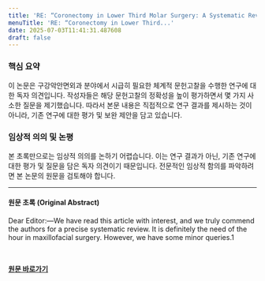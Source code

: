 ```yaml
---
title: 'RE: “Coronectomy in Lower Third Molar Surgery: A Systematic Review and Meta-analysis”'
menuTitle: 'RE: “Coronectomy in Lower Third...'
date: 2025-07-03T11:41:31.487608
draft: false
---
```


### 핵심 요약

이 논문은 구강악안면외과 분야에서 시급히 필요한 체계적 문헌고찰을 수행한 연구에 대한 독자 의견입니다.  작성자들은 해당 문헌고찰의 정확성을 높이 평가하면서 몇 가지 사소한 질문을 제기했습니다.  따라서 본문 내용은 직접적으로 연구 결과를 제시하는 것이 아니라, 기존 연구에 대한 평가 및 보완 제안을 담고 있습니다.


### 임상적 의의 및 논평

본 초록만으로는 임상적 의의를 논하기 어렵습니다.  이는 연구 결과가 아닌,  기존 연구에 대한 평가 및 질문을 담은 독자 의견이기 때문입니다.  전문적인 임상적 함의를 파악하려면 본 논문의 원문을 검토해야 합니다.


---

#### 원문 초록 (Original Abstract)
Dear Editor:—We have read this article with interest, and we truly commend the authors for a precise systematic review. It is definitely the need of the hour in maxillofacial surgery. However, we have some minor queries.1

<br>

**[원문 바로가기](https://www.joms.org/article/S0278-2391(25)00184-3/fulltext?rss=yes)**
